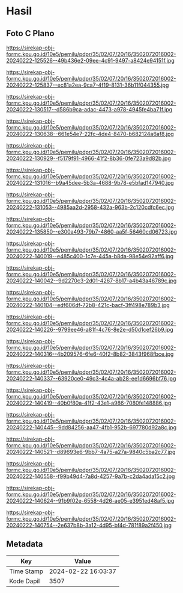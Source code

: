 # Hasil

## Foto C Plano

https://sirekap-obj-formc.kpu.go.id/10e5/pemilu/pdpr/35/02/07/20/16/3502072016002-20240222-125526--49b436e2-09ee-4c91-9497-a8424e94151f.jpg

https://sirekap-obj-formc.kpu.go.id/10e5/pemilu/pdpr/35/02/07/20/16/3502072016002-20240222-125837--ec81a2ea-9ca7-4f19-8131-36b11f044355.jpg

https://sirekap-obj-formc.kpu.go.id/10e5/pemilu/pdpr/35/02/07/20/16/3502072016002-20240222-130517--d586b9ca-adac-4473-a978-4945fe4ba71f.jpg

https://sirekap-obj-formc.kpu.go.id/10e5/pemilu/pdpr/35/02/07/20/16/3502072016002-20240222-130638--661e54e7-22fc-4de4-8470-b682124a6af8.jpg

https://sirekap-obj-formc.kpu.go.id/10e5/pemilu/pdpr/35/02/07/20/16/3502072016002-20240222-130929--f5179f91-4966-41f2-8b36-0fe723a9d82b.jpg

https://sirekap-obj-formc.kpu.go.id/10e5/pemilu/pdpr/35/02/07/20/16/3502072016002-20240222-131016--b9a45dee-5b3a-4688-9b78-e5bfad147940.jpg

https://sirekap-obj-formc.kpu.go.id/10e5/pemilu/pdpr/35/02/07/20/16/3502072016002-20240222-131053--4985aa2d-2958-432a-963b-2c120cdfc6ec.jpg

https://sirekap-obj-formc.kpu.go.id/10e5/pemilu/pdpr/35/02/07/20/16/3502072016002-20240222-135850--e300a493-79b7-4860-aa5f-56460cd06723.jpg

https://sirekap-obj-formc.kpu.go.id/10e5/pemilu/pdpr/35/02/07/20/16/3502072016002-20240222-140019--e485c400-1c7e-445a-b8da-98e54e92aff6.jpg

https://sirekap-obj-formc.kpu.go.id/10e5/pemilu/pdpr/35/02/07/20/16/3502072016002-20240222-140042--9d2270c3-2d01-4267-8b17-a4b43a46789c.jpg

https://sirekap-obj-formc.kpu.go.id/10e5/pemilu/pdpr/35/02/07/20/16/3502072016002-20240222-140104--edf606df-72b8-421c-bacf-3ff498e789b3.jpg

https://sirekap-obj-formc.kpu.go.id/10e5/pemilu/pdpr/35/02/07/20/16/3502072016002-20240222-140226--9799ee46-a81f-4c76-8e2e-d50d1cef26b9.jpg

https://sirekap-obj-formc.kpu.go.id/10e5/pemilu/pdpr/35/02/07/20/16/3502072016002-20240222-140316--4b209576-6fe6-40f2-8b82-3843f968fbce.jpg

https://sirekap-obj-formc.kpu.go.id/10e5/pemilu/pdpr/35/02/07/20/16/3502072016002-20240222-140337--63920ce0-49c3-4c4a-ab28-ee1d6696bf76.jpg

https://sirekap-obj-formc.kpu.go.id/10e5/pemilu/pdpr/35/02/07/20/16/3502072016002-20240222-140419--40b0f80a-41f2-43e1-a986-7080fe148886.jpg

https://sirekap-obj-formc.kpu.go.id/10e5/pemilu/pdpr/35/02/07/20/16/3502072016002-20240222-140445--9dd84256-aa47-4fb1-952b-697780d92a8c.jpg

https://sirekap-obj-formc.kpu.go.id/10e5/pemilu/pdpr/35/02/07/20/16/3502072016002-20240222-140521--d89693e6-9bb7-4a75-a27a-9840c5ba2c77.jpg

https://sirekap-obj-formc.kpu.go.id/10e5/pemilu/pdpr/35/02/07/20/16/3502072016002-20240222-140558--f99b49d4-7a8d-4257-9a7b-c2da4ada15c2.jpg

https://sirekap-obj-formc.kpu.go.id/10e5/pemilu/pdpr/35/02/07/20/16/3502072016002-20240222-140624--91b9f02e-6558-4d26-ae05-e3951ed48af5.jpg

https://sirekap-obj-formc.kpu.go.id/10e5/pemilu/pdpr/35/02/07/20/16/3502072016002-20240222-140754--2e637b8b-3a12-4d95-bf4d-781f89a2f450.jpg


## Metadata

| Key        | Value               |
| ---------- | ------------------- |
| Time Stamp | 2024-02-22 16:03:37 |
| Kode Dapil | 3507                |



